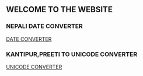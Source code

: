 ## WELCOME TO THE WEBSITE 

### NEPALI DATE CONVERTER 
<A HREF="https://bdxoul.github.io/nepalidatecon/">DATE CONVERTER </A> 



### KANTIPUR,PREETI TO UNICODE CONVERTER 
<A HREF="https://bdxoul.github.io/unicodecon/">UNICODE CONVERTER </A> 



